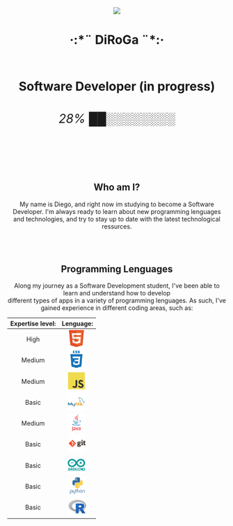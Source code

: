 <div id="header" align="center">
  <picture>
    <source media="(prefers-color-scheme: dark)" srcset="https://media.giphy.com/media/aBUmnz4D13L13HdTkz/giphy.gif">
    <source media="(prefers-color-scheme: light)" srcset="https://media.giphy.com/media/krLpsEwqoU5RyRf8NM/giphy.gif">
    <img src="https://media.giphy.com/media/krLpsEwqoU5RyRf8NM/giphy.gif" width="100"/>
  </picture>
  <h1>·:*¨ DiRoGa ¨*:·
  <div>
    <img src="https://komarev.com/ghpvc/?username=your-github-username&style=flat-square&color=blue" alt=""/> 
    <h4>Software Developer (in progress)</h4>
    <h6>28% ██░░░░░░░░</h6>
  </div>
  </h1>
</div>

<div id="body">
  <br></br>

  <div align="center">
    <h2>Who am I?</h2>
    <p>My name is Diego, and right now im studying to become a Software Developer. I'm always ready to learn about new programming lenguages and technologies, and try to stay up to date with the latest technological ressurces.</p>
  </div>
  
  <br></br>
  
  <div align="center">
    <h2>Programming Lenguages</h2>
    <p>Along my journey as a Software Development student, I've been able to learn and understand how to develop <br>different types of apps in a variety of programming lenguages. As such, I've gained experience in different coding areas, such as:</br>
    </p>
    <table>
    <thead align="center">
      <tr>
        <th>Expertise level:</th>
        <th>Lenguage:</th>
      </tr>
    </thead>
    <tbody align="center">
      <tr>
        <td>High</td>
        <td><img src="https://github.com/devicons/devicon/blob/master/icons/html5/html5-original.svg" title="HTML5" alt="HTML" width="40" height="40"/>&nbsp;</td>
      </tr>
      <tr>
        <td>Medium</td>
        <td><img src="https://github.com/devicons/devicon/blob/master/icons/css3/css3-plain-wordmark.svg"  title="CSS3" alt="CSS" width="40" height="40"/>&nbsp;</td>
      </tr>
      <tr>
        <td>Medium</td>
        <td><img src="https://github.com/devicons/devicon/blob/master/icons/javascript/javascript-original.svg" title="JavaScript" alt="JavaScript" width="40" height="40"/>&nbsp;</td>
      </tr>
      <tr>
        <td>Basic</td>
        <td><img src="https://github.com/devicons/devicon/blob/master/icons/mysql/mysql-original-wordmark.svg" title="MySQL"  alt="MySQL" width="40" height="40"/>&nbsp</td>
      </tr>
      <tr>
        <td>Medium</td>
        <td><img src="https://github.com/devicons/devicon/blob/master/icons/java/java-original-wordmark.svg" title="Java" alt="Java" width="40" height="40"/>&nbsp
      </td>
      </tr>
      <tr>
        <td>Basic</td>
        <td><img src="https://github.com/devicons/devicon/blob/master/icons/git/git-original-wordmark.svg" title="Git" **alt="Git" width="40" height="40"/></td>
      </tr>
      <tr>
        <td>Basic</td>
        <td><img src="https://github.com/devicons/devicon/blob/master/icons/arduino/arduino-original-wordmark.svg" title="Arduino" alt="Arduino" width="40" height="40"/>&nbsp</td>
      </tr>
       <tr>
        <td>Basic</td>
        <td><img src="https://github.com/devicons/devicon/blob/master/icons/python/python-original-wordmark.svg" title="Python" **alt="Python" width="40" height="40"/>         </td>
      </tr>
      <tr>
        <td>Basic</td>
        <td><img src="https://github.com/devicons/devicon/blob/master/icons/r/r-original.svg" title="R" **alt="R" width="40" height="40"/></td>
      </tr>
    </tbody>
    </table>
  </div>
</div>

